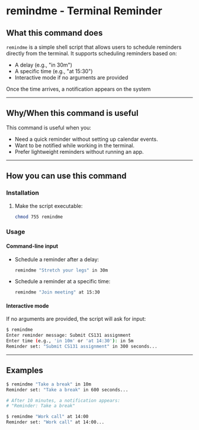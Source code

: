 # remindme - Terminal Reminder

## What this command does
`remindme` is a simple shell script that allows users to schedule reminders directly from the terminal. It supports scheduling reminders based on:
- A delay (e.g., "in 30m")
- A specific time (e.g., "at 15:30")
- Interactive mode if no arguments are provided

Once the time arrives, a notification appears on the system

---

## Why/When this command is useful
This command is useful when you:
- Need a quick reminder without setting up calendar events.
- Want to be notified while working in the terminal.
- Prefer lightweight reminders without running an app.

---

## How you can use this command

### **Installation**
1. Make the script executable:
   ```bash
   chmod 755 remindme 

### **Usage**
#### **Command-line input**
- Schedule a reminder after a delay:
  ```bash
  remindme "Stretch your legs" in 30m
  ```
- Schedule a reminder at a specific time:
  ```bash
  remindme "Join meeting" at 15:30
  ```

#### **Interactive mode**
If no arguments are provided, the script will ask for input:
```bash
$ remindme
Enter reminder message: Submit CS131 assignment
Enter time (e.g., 'in 10m' or 'at 14:30'): in 5m
Reminder set: "Submit CS131 assignment" in 300 seconds...
```

---

## Examples
```bash
$ remindme "Take a break" in 10m
Reminder set: "Take a break" in 600 seconds...

# After 10 minutes, a notification appears:
# "Reminder: Take a break"

$ remindme "Work call" at 14:00
Reminder set: "Work call" at 14:00...
```
